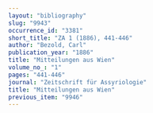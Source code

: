 ```yaml
---
layout: "bibliography"
slug: "9943"
occurrence_id: "3381"
short_title: "ZA 1 (1886), 441-446"
author: "Bezold, Carl"
publication_year: "1886"
title: "Mitteilungen aus Wien"
volume_no_: "1"
pages: "441-446"
journal: "Zeitschrift für Assyriologie"
title: "Mitteilungen aus Wien"
previous_item: "9946"
---
```

